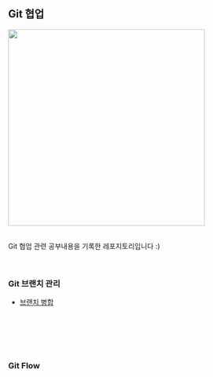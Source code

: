 ## Git 협업

<img src="https://github.com/suojae3/git_flow/assets/126137760/eeaa22a8-c951-48e2-b274-d687b9b5799c" width="400">

<br/>
<br/>

Git 협업 관련 공부내용을 기록한 레포지토리입니다 :)

<br/>

### Git 브랜치 관리
- [브랜치 병합]()


<br/>

# 

<br/>

### Git Flow


